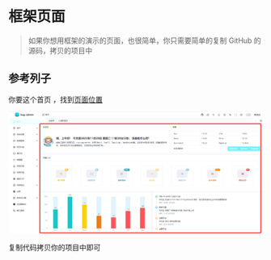 # 框架页面

> 如果你想用框架的演示的页面，也很简单，你只需要简单的复制 GitHub 的源码，拷贝的项目中

## 参考列子

你要这个首页 ，找到[页面位置](https://github.com/hangjob/vue-wsm-admin/blob/master/src/app/admin/view/home/index.vue)

![img.png](../assets/img.png)

复制代码拷贝你的项目中即可
